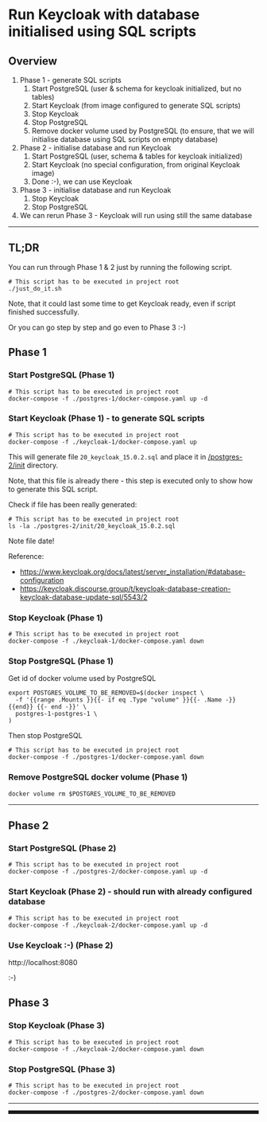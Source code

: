 # Run Keycloak with database initialised using SQL scripts

## Overview
1) Phase 1 - generate SQL scripts
   1) Start PostgreSQL (user & schema for keycloak initialized, but no tables)
   2) Start Keycloak (from image configured to generate SQL scripts)
   3) Stop Keycloak
   4) Stop PostgreSQL
   5) Remove docker volume used by PostgreSQL (to ensure, that we will initialise database using SQL scripts on empty database)
2) Phase 2 - initialise database and run Keycloak
   1) Start PostgreSQL (user, schema & tables for keycloak initialized)
   2) Start Keycloak (no special configuration, from original Keycloak image)
   3) Done :-), we can use Keycloak
3) Phase 3 - initialise database and run Keycloak
   1) Stop Keycloak
   2) Stop PostgreSQL
4) We can rerun Phase 3 - Keycloak will run using still the same database
<hr/>

## TL;DR
You can run through Phase 1 & 2 just by running the following script.
```shell
# This script has to be executed in project root
./just_do_it.sh
```
Note, that it could last some time to get Keycloak ready, even if script finished successfully.

Or you can go step by step and go even to Phase 3 :-)

## Phase 1
### Start PostgreSQL (Phase 1)
```shell
# This script has to be executed in project root
docker-compose -f ./postgres-1/docker-compose.yaml up -d
```
### Start Keycloak (Phase 1) - to generate SQL scripts
```shell
# This script has to be executed in project root
docker-compose -f ./keycloak-1/docker-compose.yaml up
```
This will generate file `20_keycloak_15.0.2.sql` and place it in [/postgres-2/init](./postgres-2/init) directory.

Note, that this file is already there - this step is executed only to show how to generate this SQL script.

Check if file has been really generated:
```shell
# This script has to be executed in project root
ls -la ./postgres-2/init/20_keycloak_15.0.2.sql
```
Note file date!


Reference:
* https://www.keycloak.org/docs/latest/server_installation/#database-configuration
* https://keycloak.discourse.group/t/keycloak-database-creation-keycloak-database-update-sql/5543/2

### Stop Keycloak (Phase 1)
```shell
# This script has to be executed in project root
docker-compose -f ./keycloak-1/docker-compose.yaml down
```

### Stop PostgreSQL (Phase 1)

Get id of docker volume used by PostgreSQL
```shell
export POSTGRES_VOLUME_TO_BE_REMOVED=$(docker inspect \
  -f '{{range .Mounts }}{{- if eq .Type "volume" }}{{- .Name -}}{{end}} {{- end -}}' \
  postgres-1-postgres-1 \
)
```
Then stop PostgreSQL
```shell
# This script has to be executed in project root
docker-compose -f ./postgres-1/docker-compose.yaml down
```

### Remove PostgreSQL docker volume (Phase 1)
```shell
docker volume rm $POSTGRES_VOLUME_TO_BE_REMOVED
```
<hr/>

## Phase 2
### Start PostgreSQL (Phase 2)
```shell
# This script has to be executed in project root
docker-compose -f ./postgres-2/docker-compose.yaml up -d
```

### Start Keycloak (Phase 2) - should run with already configured database
```shell
# This script has to be executed in project root
docker-compose -f ./keycloak-2/docker-compose.yaml up -d
```

### Use Keycloak :-) (Phase 2)
http://localhost:8080

:-)

## Phase 3
### Stop Keycloak (Phase 3)
```shell
# This script has to be executed in project root
docker-compose -f ./keycloak-2/docker-compose.yaml down
```

### Stop PostgreSQL (Phase 3)
```shell
# This script has to be executed in project root
docker-compose -f ./postgres-2/docker-compose.yaml down
```
<hr/>
<hr style="border: double"/>
